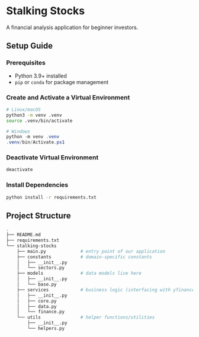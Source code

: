 # Stalking Stocks

A financial analysis application for beginner investors.

## Setup Guide

### Prerequisites 

- Python 3.9+ installed  
- `pip` or `conda` for package management  

### Create and Activate a Virtual Environment

```bash
# Linux/macOS 
python3 -m venv .venv
source .venv/bin/activate 
```

```powershell
# Windows 
python -m venv .venv
.venv/bin/Activate.ps1 
```

### Deactivate Virtual Environment

```bash
deactivate
```

### Install Dependencies

```bash
python install -r requirements.txt
```

## Project Structure

```bash
.
├── README.md
├── requirements.txt
└── stalking-stocks
    ├── main.py             # entry point of our application
    ├── constants           # domain-specific constants
    │   ├── __init__.py
    │   └── sectors.py
    ├── models              # data models live here
    │   ├── __init__.py
    │   └── base.py
    ├── services            # business logic (interfacing with yfinance, APIs)
    │   ├── __init__.py
    │   ├── core.py
    │   ├── data.py
    │   └── finance.py
    └── utils               # helper functions/utilities
        ├── __init__.py
        └── helpers.py
```
